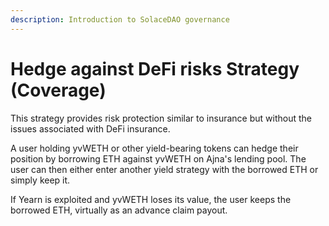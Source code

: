 ```yaml
---
description: Introduction to SolaceDAO governance
---
```


# Hedge against DeFi risks Strategy (Coverage)

This strategy provides risk protection similar to insurance but without the issues associated with DeFi insurance.

A user holding yvWETH or other yield-bearing tokens can hedge their position by borrowing ETH against yvWETH on Ajna's lending pool. The user can then either enter another yield strategy with the borrowed ETH or simply keep it.

If Yearn is exploited and yvWETH loses its value, the user keeps the borrowed ETH, virtually as an advance claim payout.
